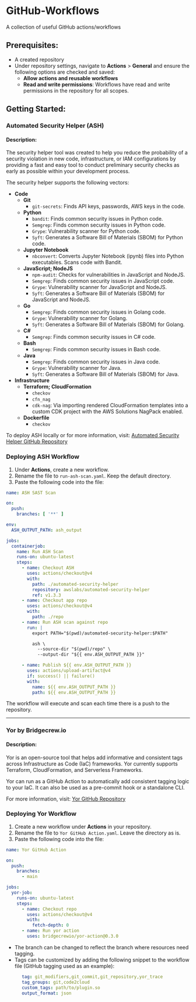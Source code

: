 # GitHub-Workflows
A collection of useful GitHub actions/workflows

## Prerequisites:
- A created repository
- Under repository settings, navigate to **Actions** > **General** and ensure the following options are checked and saved:
  - **Allow actions and reusable workflows**
  - **Read and write permissions**: Workflows have read and write permissions in the repository for all scopes.

## Getting Started:

### Automated Security Helper (ASH)

#### Description:
The security helper tool was created to help you reduce the probability of a security violation in new code, infrastructure, or IAM configurations by providing a fast and easy tool to conduct preliminary security checks as early as possible within your development process.

The security helper supports the following vectors:

- **Code**
  - **Git**
    - `git-secrets`: Finds API keys, passwords, AWS keys in the code.
  - **Python**
    - `bandit`: Finds common security issues in Python code.
    - `Semgrep`: Finds common security issues in Python code.
    - `Grype`: Vulnerability scanner for Python code.
    - `Syft`: Generates a Software Bill of Materials (SBOM) for Python code.
  - **Jupyter Notebook**
    - `nbconvert`: Converts Jupyter Notebook (ipynb) files into Python executables. Scans code with Bandit.
  - **JavaScript; NodeJS**
    - `npm-audit`: Checks for vulnerabilities in JavaScript and NodeJS.
    - `Semgrep`: Finds common security issues in JavaScript code.
    - `Grype`: Vulnerability scanner for JavaScript and NodeJS.
    - `Syft`: Generates a Software Bill of Materials (SBOM) for JavaScript and NodeJS.
  - **Go**
    - `Semgrep`: Finds common security issues in Golang code.
    - `Grype`: Vulnerability scanner for Golang.
    - `Syft`: Generates a Software Bill of Materials (SBOM) for Golang.
  - **C#**
    - `Semgrep`: Finds common security issues in C# code.
  - **Bash**
    - `Semgrep`: Finds common security issues in Bash code.
  - **Java**
    - `Semgrep`: Finds common security issues in Java code.
    - `Grype`: Vulnerability scanner for Java.
    - `Syft`: Generates a Software Bill of Materials (SBOM) for Java.
- **Infrastructure**
  - **Terraform; CloudFormation**
    - `checkov`
    - `cfn_nag`
    - `cdk-nag`: Via importing rendered CloudFormation templates into a custom CDK project with the AWS Solutions NagPack enabled.
  - **Dockerfile**
    - `checkov`

To deploy ASH locally or for more information, visit:
[Automated Security Helper GitHub Repository](https://github.com/awslabs/automated-security-helper)

### Deploying ASH Workflow
1. Under **Actions**, create a new workflow.
2. Rename the file to `run-ash-scan.yaml`. Keep the default directory.
3. Paste the following code into the file:

```yaml
name: ASH SAST Scan

on:
  push:
    branches: [ '**' ]

env:
  ASH_OUTPUT_PATH: ash_output

jobs:
  containerjob:
    name: Run ASH Scan
    runs-on: ubuntu-latest
    steps:
      - name: Checkout ASH
        uses: actions/checkout@v4
        with:
          path: ./automated-security-helper
          repository: awslabs/automated-security-helper
          ref: v1.3.3
      - name: Checkout app repo
        uses: actions/checkout@v4
        with:
          path: ./repo
      - name: Run ASH scan against repo
        run: |
          export PATH="$(pwd)/automated-security-helper:$PATH"

          ash \
            --source-dir "$(pwd)/repo" \
            --output-dir "${{ env.ASH_OUTPUT_PATH }}"

      - name: Publish ${{ env.ASH_OUTPUT_PATH }}
        uses: actions/upload-artifact@v4
        if: success() || failure()
        with:
          name: ${{ env.ASH_OUTPUT_PATH }}
          path: ${{ env.ASH_OUTPUT_PATH }}
```

The workflow will execute and scan each time there is a push to the repository.

---

### Yor by Bridgecrew.io

#### Description:
Yor is an open-source tool that helps add informative and consistent tags across Infrastructure as Code (IaC) frameworks. Yor currently supports Terraform, CloudFormation, and Serverless Frameworks.

Yor can run as a GitHub Action to automatically add consistent tagging logic to your IaC. It can also be used as a pre-commit hook or a standalone CLI.

For more information, visit:
[Yor GitHub Repository](https://github.com/bridgecrewio/yor)

### Deploying Yor Workflow
1. Create a new workflow under **Actions** in your repository.
2. Rename the file to `Yor GitHub Action.yaml`. Leave the directory as is.
3. Paste the following code into the file:

```yaml
name: Yor GitHub Action

on:
  push:
    branches:
      - main

jobs:
  yor-job:
    runs-on: ubuntu-latest
    steps:
      - name: Checkout repo
        uses: actions/checkout@v4
        with:
          fetch-depth: 0
      - name: Run yor action
        uses: bridgecrewio/yor-action@0.3.0
```

- The branch can be changed to reflect the branch where resources need tagging.
- Tags can be customized by adding the following snippet to the workflow file (GitHub tagging used as an example):

```yaml
      tag: git_modifiers,git_commit,git_repository,yor_trace
      tag_groups: git,code2cloud
      custom_tags: path/to/plugin.so
      output_format: json
```
```
